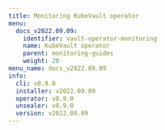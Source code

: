 ```yaml
---
title: Monitoring KubeVault operator
menu:
  docs_v2022.09.09:
    identifier: vault-operator-monitoring
    name: KubeVault operator
    parent: monitoring-guides
    weight: 20
menu_name: docs_v2022.09.09
info:
  cli: v0.9.0
  installer: v2022.09.09
  operator: v0.9.0
  unsealer: v0.9.0
  version: v2022.09.09
---
```


